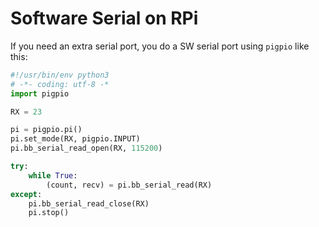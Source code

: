 # Software Serial on RPi

If you need an extra serial port, you do a SW serial port
using `pigpio` like this:

```python
#!/usr/bin/env python3
# -*- coding: utf-8 -*
import pigpio

RX = 23

pi = pigpio.pi()
pi.set_mode(RX, pigpio.INPUT)
pi.bb_serial_read_open(RX, 115200)

try:
    while True:
        (count, recv) = pi.bb_serial_read(RX)
except:
    pi.bb_serial_read_close(RX)
    pi.stop()
```

